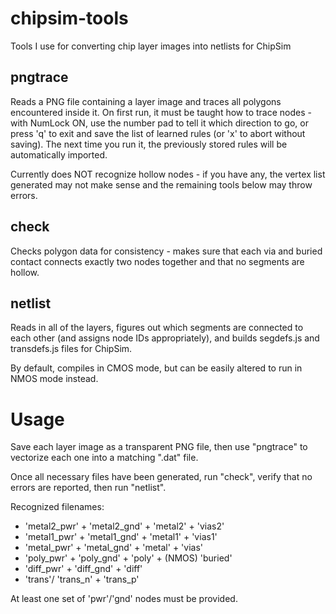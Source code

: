 chipsim-tools
=============

Tools I use for converting chip layer images into netlists for ChipSim

pngtrace
--------
Reads a PNG file containing a layer image and traces all polygons encountered
inside it. On first run, it must be taught how to trace nodes - with NumLock
ON, use the number pad to tell it which direction to go, or press 'q' to exit
and save the list of learned rules (or 'x' to abort without saving). The next
time you run it, the previously stored rules will be automatically imported.

Currently does NOT recognize hollow nodes - if you have any, the vertex list
generated may not make sense and the remaining tools below may throw errors.

check
-----
Checks polygon data for consistency - makes sure that each via and buried
contact connects exactly two nodes together and that no segments are hollow.

netlist
-------
Reads in all of the layers, figures out which segments are connected to each
other (and assigns node IDs appropriately), and builds segdefs.js and
transdefs.js files for ChipSim.

By default, compiles in CMOS mode, but can be easily altered to run in NMOS
mode instead.

Usage
=====
Save each layer image as a transparent PNG file, then use "pngtrace" to
vectorize each one into a matching ".dat" file.

Once all necessary files have been generated, run "check", verify that no
errors are reported, then run "netlist".

Recognized filenames:
* 'metal2_pwr' + 'metal2_gnd' + 'metal2' + 'vias2'
* 'metal1_pwr' + 'metal1_gnd' + 'metal1' + 'vias1'
* 'metal_pwr' + 'metal_gnd' + 'metal' + 'vias'
* 'poly_pwr' + 'poly_gnd' + 'poly' + (NMOS) 'buried'
* 'diff_pwr' + 'diff_gnd' + 'diff'
* 'trans'/ 'trans_n' + 'trans_p'

At least one set of 'pwr'/'gnd' nodes must be provided.
